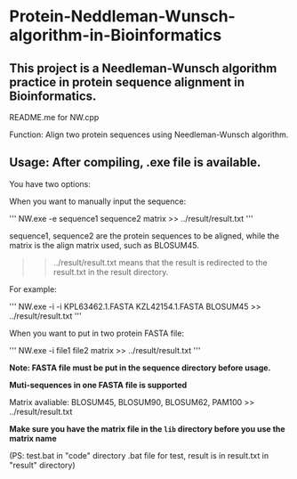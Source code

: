 # Protein-Neddleman-Wunsch-algorithm-in-Bioinformatics
This project is a Needleman-Wunsch algorithm practice in protein sequence alignment in Bioinformatics.
---
README.me for NW.cpp

Function: Align two protein sequences using Needleman-Wunsch algorithm.

Usage: After compiling, .exe file is available.
---
You have two options:

When you want to manually input the sequence:

'''
NW.exe -e sequence1 sequence2 matrix >> ../result/result.txt
'''

sequence1, sequence2 are the protein sequences to be aligned, while the matrix is the align matrix used, such as BLOSUM45.

>> ../result/result.txt means that the result is redirected to the result.txt in the result directory.

For example: 

'''
NW.exe -i -i KPL63462.1.FASTA KZL42154.1.FASTA BLOSUM45 >> ../result/result.txt
'''

When you want to put in two protein FASTA file:

'''
NW.exe -i file1 file2 matrix >> ../result/result.txt
'''

**Note: FASTA file must be put in the sequence directory before usage.**

**Muti-sequences in one FASTA file is supported**

Matrix avaliable: BLOSUM45, BLOSUM90, BLOSUM62, PAM100  >> ../result/result.txt

**Make sure you have the matrix file in the `lib` directory before you use the matrix name**

(PS: test.bat in "code" directory .bat file for test, result is in result.txt in "result" directory)
